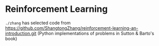 # Reinforcement Learning

`./zhang` has selected code from https://github.com/ShangtongZhang/reinforcement-learning-an-introduction.git (Python implementations of problems in Sutton & Barto's book)
